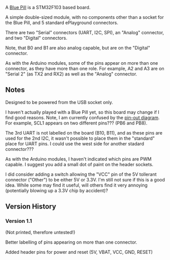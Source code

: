 A [Blue Pill](http://wiki.stm32duino.com/index.php?title=Blue_Pill) is a STM32F103 based board.

A simple double-sized module, with no components other than a socket for the Blue Pill, and 5 standard ePlayground connectors.

There are two "Serial" connectors (UART, I2C, SPI), an "Analog" connector, and two "Digital" connectors.

Note, that B0 and B1 are also analog capable, but are on the "Digital" connector.

As with the Arduino modules, some of the pins appear on more than one connector, as they have more than one role.
For example, A2 and A3 are on "Serial 2" (as TX2 and RX2) as well as the "Analog" connector.

## Notes

Designed to be powered from the USB socket only.

I haven't actually played with a Blue Pill yet, so this board may change if I find good reasons.
Note, I am currently confused by the [pin-out diagram](http://wiki.stm32duino.com/images/a/ae/Bluepillpinout.gif).
For example, SCL1 appears on two different pins??? (PB6 and PB8).

The 3rd UART is not labelled on the board (B10, B11), and as these pins are used for the 2nd I2C, it wasn't
possible to place them in the "standard" place for UART pins.
I could use the west side for another stadard connector???

As with the Arduino modules, I haven't indicated which pins are PWM capable.
I suggest you add a small dot of paint on the header sockets.

I did consider adding a switch allowing the "VCC" pin of the 5V tollerant connector ("Other") to be either
5V or 3.3V. I'm still not sure if this is a good idea. While some may find it useful, will others find it
very annoying (potentially blowing up a 3.3V chip by accident)?

## Version History

### Version 1.1

(Not printed, therefore untested!)

Better labelling of pins appearing on more than one connector.

Added header pins for power and reset (5V, VBAT, VCC, GND, RESET)
